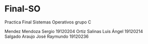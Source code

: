 # Final-SO
Practica Final Sistemas Operativos grupo C

Mendez Mendoza Sergio 19120204
Ortiz Salinas Luis Ángel 19120214
Salgado Araujo José Raymundo 19120236
